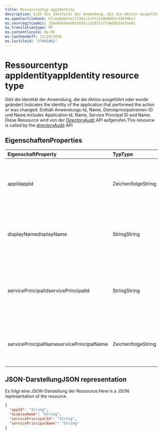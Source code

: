 ```yaml
---
title: Ressourcentyp appIdentity
description: Gibt die Identität der Anwendung, die die Aktion ausgeführt oder wurde geändert. Enthält Anwendungs-Id, Name, Dienstprinzipalnamen-ID und Name. Diese Ressource wird von der DirectoryAudit API aufgerufen.
ms.openlocfilehash: 6fcbe8dbb1e17139111c5f1fa9e8681cd1b996a7
ms.sourcegitcommit: 334e84b4aed63162bcc31831cffd6d363dafee02
ms.translationtype: MT
ms.contentlocale: de-DE
ms.lasthandoff: 11/29/2018
ms.locfileid: "27061962"
---
```

# <a name="appidentity-resource-type"></a><span data-ttu-id="86d89-105">Ressourcentyp appIdentity</span><span class="sxs-lookup"><span data-stu-id="86d89-105">appIdentity resource type</span></span>
<span data-ttu-id="86d89-106">Gibt die Identität der Anwendung, die die Aktion ausgeführt oder wurde geändert.</span><span class="sxs-lookup"><span data-stu-id="86d89-106">Indicates the identity of the application that performed the action or was changed.</span></span> <span data-ttu-id="86d89-107">Enthält Anwendungs-Id, Name, Dienstprinzipalnamen-ID und Name.</span><span class="sxs-lookup"><span data-stu-id="86d89-107">Includes Application Id, Name, Service Principal ID and Name.</span></span> <span data-ttu-id="86d89-108">Diese Ressource wird von der [DirectoryAudit](../api/directoryaudit-get.md) API aufgerufen.</span><span class="sxs-lookup"><span data-stu-id="86d89-108">This resource is called by the [directoryAudit](../api/directoryaudit-get.md) API</span></span>


## <a name="properties"></a><span data-ttu-id="86d89-109">Eigenschaften</span><span class="sxs-lookup"><span data-stu-id="86d89-109">Properties</span></span>
| <span data-ttu-id="86d89-110">Eigenschaft</span><span class="sxs-lookup"><span data-stu-id="86d89-110">Property</span></span>     | <span data-ttu-id="86d89-111">Typ</span><span class="sxs-lookup"><span data-stu-id="86d89-111">Type</span></span>   |<span data-ttu-id="86d89-112">Beschreibung</span><span class="sxs-lookup"><span data-stu-id="86d89-112">Description</span></span>|
|:---------------|:--------|:----------|
|<span data-ttu-id="86d89-113">appId</span><span class="sxs-lookup"><span data-stu-id="86d89-113">appId</span></span>|<span data-ttu-id="86d89-114">Zeichenfolge</span><span class="sxs-lookup"><span data-stu-id="86d89-114">String</span></span>|<span data-ttu-id="86d89-115">Bezieht sich auf die eindeutige GUID, die Id der Anwendung in Azure Active Directory darstellt.</span><span class="sxs-lookup"><span data-stu-id="86d89-115">Refers to the Unique GUID representing Application Id in the Azure Active Directory.</span></span>|
|<span data-ttu-id="86d89-116">displayName</span><span class="sxs-lookup"><span data-stu-id="86d89-116">displayName</span></span>|<span data-ttu-id="86d89-117">String</span><span class="sxs-lookup"><span data-stu-id="86d89-117">String</span></span>|<span data-ttu-id="86d89-118">Bezieht sich auf den Namen der Anwendung in der Azure-Verwaltungsportal angezeigt.</span><span class="sxs-lookup"><span data-stu-id="86d89-118">Refers to the Application Name displayed in the Azure Portal.</span></span>|
|<span data-ttu-id="86d89-119">servicePrincipalId</span><span class="sxs-lookup"><span data-stu-id="86d89-119">servicePrincipalId</span></span>|<span data-ttu-id="86d89-120">String</span><span class="sxs-lookup"><span data-stu-id="86d89-120">String</span></span>|<span data-ttu-id="86d89-121">Bezieht sich auf die eindeutige GUID, die für die entsprechenden App Service Principal-Id in Azure Active Directory angibt.</span><span class="sxs-lookup"><span data-stu-id="86d89-121">Refers to the Unique GUID indicating Service Principal Id in Azure Active Directory for the corresponding App.</span></span>|
|<span data-ttu-id="86d89-122">servicePrincipalName</span><span class="sxs-lookup"><span data-stu-id="86d89-122">servicePrincipalName</span></span>|<span data-ttu-id="86d89-123">Zeichenfolge</span><span class="sxs-lookup"><span data-stu-id="86d89-123">String</span></span>|<span data-ttu-id="86d89-124">Bezieht sich auf der Service Principal Name ist der Name der Anwendung im Mandanten.</span><span class="sxs-lookup"><span data-stu-id="86d89-124">Refers to the Service Principal Name is the Application name in the tenant.</span></span> |

## <a name="json-representation"></a><span data-ttu-id="86d89-125">JSON-Darstellung</span><span class="sxs-lookup"><span data-stu-id="86d89-125">JSON representation</span></span>

<span data-ttu-id="86d89-126">Es folgt eine JSON-Darstellung der Ressource.</span><span class="sxs-lookup"><span data-stu-id="86d89-126">Here is a JSON representation of the resource.</span></span>

<!-- {
  "blockType": "resource",
  "optionalProperties": [

  ],
  "@odata.type": "microsoft.graph.appIdentity"
}-->

```json
{
  "appId": "String",
  "displayName": "String",
  "servicePrincipalId": "String",
  "servicePrincipalName": "String"
}

```

<!-- uuid: 8fcb5dbc-d5aa-4681-8e31-b001d5168d79
2015-10-25 14:57:30 UTC -->
<!-- {
  "type": "#page.annotation",
  "description": "appIdentity resource",
  "keywords": "",
  "section": "documentation",
  "tocPath": ""
}-->